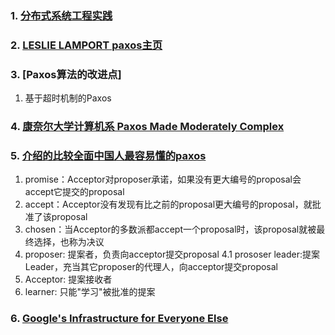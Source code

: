 ### 1. [分布式系统工程实践](http://docs.linuxtone.org/ebooks/Architecture/%E5%88%86%E5%B8%83%E5%BC%8F%E7%B3%BB%E7%BB%9F%E5%B7%A5%E7%A8%8B%E5%AE%9E%E8%B7%B5_taobao.pdf)

### 2. [LESLIE LAMPORT paxos主页](http://www.lamport.org/)

### 3. [Paxos算法的改进点]

1. 基于超时机制的Paxos

### 4. [康奈尔大学计算机系 Paxos Made Moderately Complex](http://paxos.systems/index.html)

### 5. [介绍的比较全面中国人最容易懂的paxos](http://blog.csdn.net/dellme99/article/details/14162159)

1. promise：Acceptor对proposer承诺，如果没有更大编号的proposal会accept它提交的proposal
2. accept：Acceptor没有发现有比之前的proposal更大编号的proposal，就批准了该proposal
3. chosen：当Acceptor的多数派都accept一个proposal时，该proposal就被最终选择，也称为决议
4. proposer: 提案者，负责向acceptor提交proposal
4.1 prososer leader:提案Leader，充当其它proposer的代理人，向acceptor提交proposal
5. Acceptor: 提案接收者
6. learner: 只能"学习"被批准的提案

### 6. [Google's Infrastructure for Everyone Else](https://github.com/GIFEE/GIFEE)


